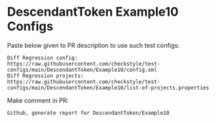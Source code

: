 # DescendantToken Example10 Configs
Paste below given to PR description to use such test configs:
```
Diff Regression config: https://raw.githubusercontent.com/checkstyle/test-configs/main/DescendantToken/Example10/config.xml
Diff Regression projects: https://raw.githubusercontent.com/checkstyle/test-configs/main/DescendantToken/Example10/list-of-projects.properties
```
Make comment in PR:
```
Github, generate report for DescendantToken/Example10
```
